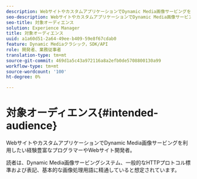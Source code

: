 ```yaml
---
description: WebサイトやカスタムアプリケーションでDynamic Media画像サービングを利用したい経験豊富なプログラマーやWebサイト開発者。
seo-description: WebサイトやカスタムアプリケーションでDynamic Media画像サービングを利用したい経験豊富なプログラマーやWebサイト開発者。
seo-title: 対象オーディエンス
solution: Experience Manager
title: 対象オーディエンス
uuid: a1a60d51-2a64-49ee-b409-59e8f67cdab0
feature: Dynamic Mediaクラシック，SDK/API
role: 開発者、業務従事者
translation-type: tm+mt
source-git-commit: 469d1a5c43a972116a8a2efb0de5708800130a99
workflow-type: tm+mt
source-wordcount: '100'
ht-degree: 0%

---
```



# 対象オーディエンス{#intended-audience}

WebサイトやカスタムアプリケーションでDynamic Media画像サービングを利用したい経験豊富なプログラマーやWebサイト開発者。

読者は、Dynamic Media画像サービングシステム、一般的なHTTPプロトコル標準および表記、基本的な画像処理用語に精通していると想定されています。
